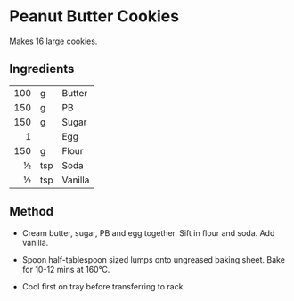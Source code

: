 
# Peanut Butter Cookies

Makes 16 large cookies.

## Ingredients

|     |     |         |
|----:|:----|:--------|
| 100 | g   | Butter  |
| 150 | g   | PB      |
| 150 | g   | Sugar   |
| 1   |     | Egg     |
| 150 | g   | Flour   |
| ½   | tsp | Soda    |
| ½   | tsp | Vanilla |

## Method

- Cream butter, sugar, PB and egg together. Sift in flour and soda. Add vanilla.

- Spoon half-tablespoon sized lumps onto ungreased baking sheet. Bake for 10-12 mins at 160°C.

- Cool first on tray before transferring to rack.

